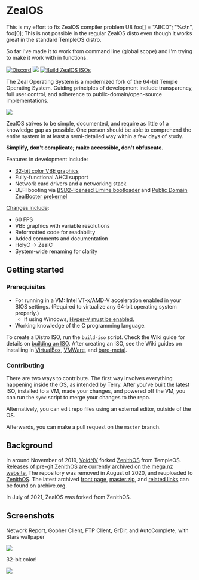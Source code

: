 # ZealOS


This is my effort to fix ZealOS compiler problem
U8 foo[] = "ABCD"; 
"%c\n", foo[0];
This is not possible in the regular ZealOS disto even though it works great in the standard TempleOS distro.

So far I've made it to work from command line (global scope) and I'm trying to make it work with in functions.

[![Discord](https://img.shields.io/discord/934200098144022609?color=7289DA&label=Discord&logo=discord&logoColor=white)](https://discord.gg/rK6U3xdr7D) [![](https://img.shields.io/badge/wiki-documentation-forestgreen)](https://zeal-operating-system.github.io/ZealOS-wiki/) [![Build ZealOS ISOs](https://github.com/Zeal-Operating-System/ZealOS/actions/workflows/build.yml/badge.svg)](https://github.com/Zeal-Operating-System/ZealOS/actions/workflows/build.yml)

The Zeal Operating System is a modernized fork of the 64-bit Temple Operating System. Guiding principles of development include transparency, full user control, and adherence to public-domain/open-source implementations.

![](/screenshots/screenshot2.png)

ZealOS strives to be simple, documented, and require as little of a knowledge gap as possible. One person should be able to comprehend the entire system in at least a semi-detailed way within a few days of study.

**Simplify, don't complicate; make accessible, don't obfuscate.**

Features in development include:
  - [32-bit color VBE graphics](https://github.com/TempleProgramming/HolyGL)
  - Fully-functional AHCI support
  - Network card drivers and a networking stack
  - UEFI booting via [BSD2-licensed Limine bootloader](https://github.com/limine-bootloader/limine) and [Public Domain ZealBooter prekernel](/zealbooter/src/zealbooter.c)

[Changes include](https://zeal-operating-system.github.io/Doc/ChangeLog.DD.html):
  - 60 FPS
  - VBE graphics with variable resolutions
  - Reformatted code for readability
  - Added comments and documentation
  - HolyC -> ZealC
  - System-wide renaming for clarity

## Getting started

### Prerequisites

- For running in a VM: Intel VT-x/AMD-V acceleration enabled in your BIOS settings. (Required to virtualize any 64-bit operating system properly.)
    * If using Windows, [Hyper-V must be enabled.](https://docs.microsoft.com/en-us/virtualization/hyper-v-on-windows/quick-start/enable-hyper-v#enable-the-hyper-v-role-through-settings)
- Working knowledge of the C programming language.

To create a Distro ISO, run the `build-iso` script. Check the Wiki guide for details on [building an ISO](https://zeal-operating-system.github.io/ZealOS-wiki/Building-an-ISO). After creating an ISO, see the Wiki guides on installing in [VirtualBox](https://zeal-operating-system.github.io/ZealOS-wiki/Installing-(Virtualbox)), [VMWare](https://zeal-operating-system.github.io/ZealOS-wiki/Installing-(VMWare)), and [bare-metal](https://zeal-operating-system.github.io/ZealOS-wiki/Installing-(Bare%E2%80%90metal)).

### Contributing

There are two ways to contribute. The first way involves everything happening inside the OS, as intended by Terry. After you've built the latest ISO, installed to a VM, made your changes, and powered off the VM, you can run the `sync` script to merge your changes to the repo.

Alternatively, you can edit repo files using an external editor, outside of the OS.

Afterwards, you can make a pull request on the `master` branch.

## Background

In around November of 2019, [VoidNV](https://web.archive.org/web/20210414181948/https://github.com/VoidNV) forked [ZenithOS](https://web.archive.org/web/20200811190005/https://github.com/VoidNV/ZenithOS) from TempleOS. [Releases of pre-git ZenithOS are currently archived on the mega.nz website.](https://mega.nz/#F!ZIEGmSRQ!qvL6Wk6THzE-dazkfT6N3Q) The repository was removed in August of 2020, and reuploaded to [ZenithOS](https://web.archive.org/web/20210630230454/https://github.com/ZenithOS/ZenithOS). The latest archived [front page](https://web.archive.org/web/20200811190005/https://github.com/VoidNV/ZenithOS/), [master.zip](https://web.archive.org/web/20200811190054/https://codeload.github.com/VoidNV/ZenithOS/zip/master), and [related links](https://web.archive.org/web/*/https://github.com/VoidNV/ZenithOS/*) can be found on archive.org.

In July of 2021, ZealOS was forked from ZenithOS.

## Screenshots

Network Report, Gopher Client, FTP Client, GrDir, and AutoComplete, with Stars wallpaper

![](/screenshots/screenshot3.png)

32-bit color!

![](/screenshots/screenshot1.png)
